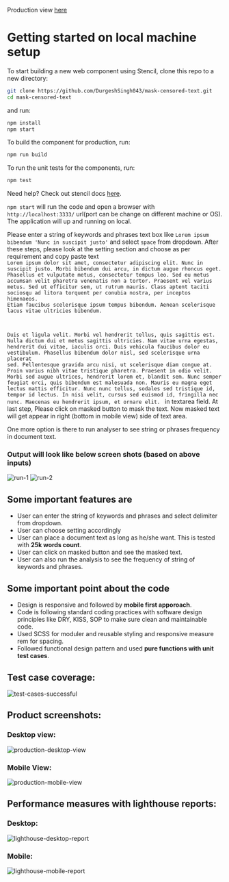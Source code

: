 Production view [here](https://durgeshsingh043.github.io/mask-censored-text/)

# Getting started on local machine setup

To start building a new web component using Stencil, clone this repo to a new directory:

```bash
git clone https://github.com/DurgeshSingh043/mask-censored-text.git
cd mask-censored-text
```

and run:

```bash
npm install
npm start
```

To build the component for production, run:

```bash
npm run build
```

To run the unit tests for the components, run:

```bash
npm test
```

Need help? Check out stencil docs [here](https://stenciljs.com/docs/my-first-component).

`npm start` will run the code and open a browser with `http://localhost:3333/` url(port can be change on different machine or OS). The application will up and running on local. 

Please enter a string of keywords and phrases text box like `Lorem ipsum bibendum 'Nunc in suscipit justo'` and select ` space ` from dropdown. After these steps, please look at the setting section and choose as per requirement and copy paste text <code> Lorem ipsum dolor sit amet, consectetur adipiscing elit. Nunc in suscipit justo. Morbi bibendum dui arcu, in dictum augue rhoncus eget. Phasellus et vulputate metus, consectetur tempus leo. Sed eu metus accumsan velit pharetra venenatis non a tortor. Praesent vel varius metus. Sed ut efficitur sem, ut rutrum mauris. Class aptent taciti sociosqu ad litora torquent per conubia nostra, per inceptos himenaeos. Etiam faucibus scelerisque ipsum tempus bibendum. Aenean scelerisque lacus vitae ultricies bibendum.

Duis et ligula velit. Morbi vel hendrerit tellus, quis sagittis est. Nulla dictum dui et metus sagittis ultricies. Nam vitae urna egestas, hendrerit dui vitae, iaculis orci. Duis vehicula faucibus dolor eu vestibulum. Phasellus bibendum dolor nisl, sed scelerisque urna placerat sed. Pellentesque gravida arcu nisi, ut scelerisque diam congue at. Proin varius nibh vitae tristique pharetra. Praesent in odio velit. Morbi sed augue ultrices, hendrerit lorem et, blandit sem. Nunc semper feugiat orci, quis bibendum est malesuada non. Mauris eu magna eget lectus mattis efficitur. Nunc nunc tellus, sodales sed tristique id, tempor id lectus. In nisi velit, cursus sed euismod id, fringilla nec nunc. Maecenas eu hendrerit ipsum, et ornare elit. </code> in textarea field. At last step, Please click on masked button to mask the text. Now masked text will get appear in right (bottom in mobile view) side of text area. 

One more option is there to run analyser to see string or phrases frequency in document text.

### Output will look like below screen shots (based on above inputs)
![run-1](https://user-images.githubusercontent.com/45793814/179830649-1b0732a0-ca3a-4760-aeea-bb3733160c9a.PNG)
![run-2](https://user-images.githubusercontent.com/45793814/179830679-825bece9-e16c-4ac2-ab23-caf540424b5f.PNG)

## Some important features are
- User can enter the string of keywords and phrases and select delimiter from dropdown.
- User can choose setting accordingly
- User can place a document text as long as he/she want. This is tested with <strong>25k words count</strong>.
- User can click on masked button and see the masked text.
- User can also run the analysis to see the frequency of string of keywords and phrases.

## Some important point about the code
- Design is responsive and followed by <strong>mobile first apporoach</strong>.
- Code is following standard coding practices with software design principles like DRY, KISS, SOP to make sure clean and maintainable code.
- Used SCSS for moduler and reusable styling and responsive measure rem for spacing.
- Followed functional design pattern and used <strong>pure functions with unit test cases</strong>.

## Test case coverage:
![test-cases-successful](https://user-images.githubusercontent.com/45793814/179819026-2d2df3b1-ed6a-4f3b-ac30-42a009879424.PNG)

## Product screenshots:

### Desktop view:
![production-desktop-view](https://user-images.githubusercontent.com/45793814/179818872-73eee8af-5d42-47da-b000-b5a75631ad27.PNG)

### Mobile View:
![production-mobile-view](https://user-images.githubusercontent.com/45793814/179818936-edab0bdd-d74a-43a6-9e8c-737b22b45bbf.PNG)

## Performance measures with lighthouse reports:

### Desktop:
![lighthouse-desktop-report](https://user-images.githubusercontent.com/45793814/179817671-f01cb180-b338-49bd-83ac-d4b2e33e89b3.PNG)

### Mobile:
![lighthouse-mobile-report](https://user-images.githubusercontent.com/45793814/179817810-753ec53c-e719-43a8-9f87-8b3ce561775c.PNG)



